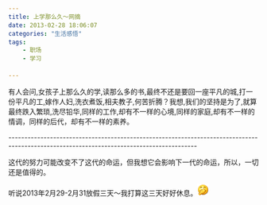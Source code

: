 ```yaml
---
title: 上学那么久～网摘
date: 2013-02-28 18:06:07
categories: "生活感悟"
tags:
	- 职场
	- 学习

---
```


有人会问,女孩子上那么久的学,读那么多的书,最终不还是要回一座平凡的城,打一份平凡的工,嫁作人妇,洗衣煮饭,相夫教子,何苦折腾？我想,我们的坚持是为了,就算最终跌入繁琐,洗尽铅华,同样的工作,却有不一样的心境,同样的家庭,却有不一样的情调，同样的后代，却有不一样的素养。

\-----------------------------------------------------------------------------------------------------------------------------------------

这代的努力可能改变不了这代的命运，但我想它会影响下一代的命运，所以，一切还是值得的。

听说2013年2月29-2月31放假三天～我打算这三天好好休息。![偷笑][QUZN-J2ZY-M63Q.gif]


[QUZN-J2ZY-M63Q.gif]: static/resources/crawler/QUZN-J2ZY-M63Q.gif
